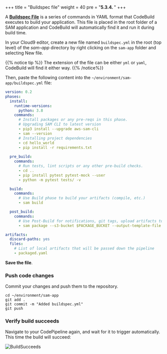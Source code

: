 +++
title = "Buildspec file"
weight = 40
pre = "<b>5.3.4. </b>"
+++

A **[Buildspec File](https://docs.aws.amazon.com/codebuild/latest/userguide/build-spec-ref.html)** is a series of commands in YAML format that CodeBuild executes to build your application. This file is placed in the root folder of a SAM application and CodeBuild will automatically find it and run it during build time.

In your Cloud9 editor, create a new file named `buildspec.yml` in the root (top level) of the _sam-app_ directory by right clicking on the `sam-app` folder and selecting New file.

{{% notice tip %}}
The extension of the file can be either `yml` or `yaml`, CodeBuild will find it either way.
{{% /notice%}}

Then, paste the following content into the `~/environment/sam-app/buildspec.yml` file:

```yaml
version: 0.2
phases:
  install:
    runtime-versions:
      python: 3.8
    commands:
      # Install packages or any pre-reqs in this phase.
      # Upgrading SAM CLI to latest version
      - pip3 install --upgrade aws-sam-cli
      - sam --version
      # Installing project dependencies
      - cd hello_world
      - pip install -r requirements.txt
  
  pre_build:
    commands:
      # Run tests, lint scripts or any other pre-build checks.
      - cd ..
      - pip install pytest pytest-mock --user
      - python -m pytest tests/ -v

  build:
    commands:
      # Use Build phase to build your artifacts (compile, etc.)
      - sam build

  post_build:
    commands:
      # Use Post-Build for notifications, git tags, upload artifacts to S3
      - sam package --s3-bucket $PACKAGE_BUCKET --output-template-file packaged.yaml

artifacts:
  discard-paths: yes
  files:
    # List of local artifacts that will be passed down the pipeline
    - packaged.yaml
```

**Save the file**. 


### Push code changes

Commit your changes and push them to the repository.

```
cd ~/environment/sam-app
git add .
git commit -m "Added buildspec.yml"
git push
```

### Verify build succeeds

Navigate to your CodePipeline again, and wait for it to trigger automatically. This time the build will succeed: 

![BuildSucceeds](/images/build-pipeline/pipeline-verify-success.png)